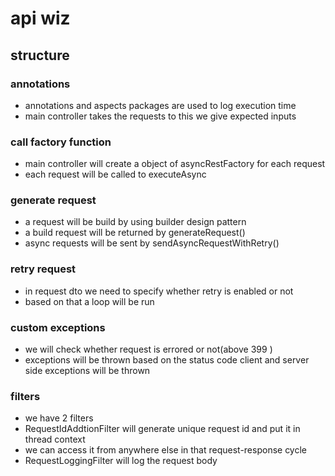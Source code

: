 # api wiz 
## structure
### annotations
- annotations and aspects  packages are used to log execution time
- main controller takes the requests to this we give expected inputs
### call factory function
- main controller will create a object of asyncRestFactory for each request
- each request will be called to executeAsync
### generate request
- a request will be build by using builder design pattern
- a build request will be returned by generateRequest()
- async requests will be sent by sendAsyncRequestWithRetry()
### retry request
- in request dto we need to specify whether retry is enabled or not
- based on that a loop will be run
### custom exceptions
- we will check whether request is errored or not(above 399 )
- exceptions will be thrown based on the status code client and server side exceptions will be thrown
### filters
- we have 2 filters 
- RequestIdAddtionFilter will generate unique request id and put it in thread context
- we can access it from anywhere else in that request-response cycle
- RequestLoggingFilter will log the request body